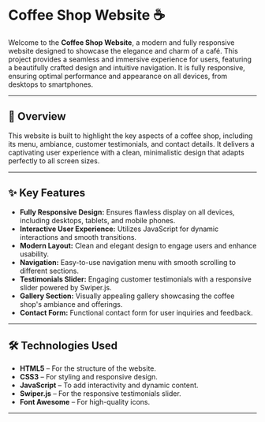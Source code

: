# Coffee Shop Website ☕  

Welcome to the **Coffee Shop Website**, a modern and fully responsive website designed to showcase the elegance and charm of a café. This project provides a seamless and immersive experience for users, featuring a beautifully crafted design and intuitive navigation. It is fully responsive, ensuring optimal performance and appearance on all devices, from desktops to smartphones.  

---

## 🌟 Overview  
This website is built to highlight the key aspects of a coffee shop, including its menu, ambiance, customer testimonials, and contact details. It delivers a captivating user experience with a clean, minimalistic design that adapts perfectly to all screen sizes.  

---

## ✨ Key Features  
- **Fully Responsive Design:** Ensures flawless display on all devices, including desktops, tablets, and mobile phones.  
- **Interactive User Experience:** Utilizes JavaScript for dynamic interactions and smooth transitions.  
- **Modern Layout:** Clean and elegant design to engage users and enhance usability.  
- **Navigation:** Easy-to-use navigation menu with smooth scrolling to different sections.  
- **Testimonials Slider:** Engaging customer testimonials with a responsive slider powered by Swiper.js.  
- **Gallery Section:** Visually appealing gallery showcasing the coffee shop's ambiance and offerings.  
- **Contact Form:** Functional contact form for user inquiries and feedback.  

---

## 🛠️ Technologies Used  
- **HTML5** – For the structure of the website.  
- **CSS3** – For styling and responsive design.  
- **JavaScript** – To add interactivity and dynamic content.  
- **Swiper.js** – For the responsive testimonials slider.  
- **Font Awesome** – For high-quality icons.  

---
